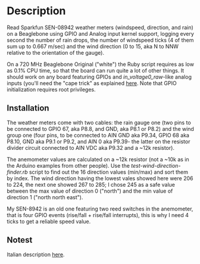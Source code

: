 # Description

Read Sparkfun SEN-08942 weather meters (windspeed, direction, and rain) on a Beaglebone using GPIO and Analog input kernel support, logging every second the number of rain drops, the number of windspeed ticks (4 of them sum up to 0.667 m/sec) and the wind direction (0 to 15, aka N to NNW relative to the orientation of the gauge).

On a 720 MHz Beaglebone Original ("white") the Ruby script requires as low as 0.1% CPU time, so that the board can run quite a lot of other things. It should work on any board featuring GPIOs and *in_voltage0_raw*-like analog inputs (you'll need the "cape trick" as explained [here](https://www.teachmemicro.com/beaglebone-black-adc/). Note that GPIO initialization requires root privileges.

## Installation

The weather meters come with two cables: the rain gauge one (two pins to be connected to GPIO 67, aka P8.8, and GND, aka P8.1 or P8.2) and the wind group one (four pins, to be connected to AIN GND aka P9.34, GPIO 68 aka P8.10, GND aka P9.1 or P9.2, and AIN 0 aka P9.39- the latter on the resistor divider circuit connected to AIN VDC aka P9.32 and a ~12k resistor).

The anemometer values are calculated on a ~12k resistor (not a ~10k as in the Arduino examples from other people). Use the *test-wind-direction-finder.rb* script to find out the 16 direction values (min/max) and sort them by index. The wind direction having the lowest vales showed here were 206 to 224, the next one showed 267 to 285; I chose 245 as a safe value between the max value of direction 0 ("north") and the min value of direction 1 ("north north east").

My SEN-8942 is an old one featuring two reed switches in the anemometer, that is four GPIO events (rise/fall + rise/fall interrupts), this is why I need 4 ticks to get a reliable speed value.

## Notest

Italian description [here](https://particolarmente-urgentissimo.blogspot.com/2018/01/hmm-piaceri-e-dolori.html).
